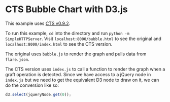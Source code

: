 CTS Bubble Chart with D3.js
========================

This example uses [CTS v0.9.2](http://treesheets.org/release/cts-0.9.2.js).

To run this example, `cd` into the directory and run `python -m SimpleHTTPServer`. Visit `localhost:8000/bubble.html` to see the original and `localhost:8000/index.html` to see the CTS version.

The original uses `bubble.js` to render the graph and pulls data from `flare.json`.

The CTS version uses `index.js` to call a function to render the graph when a graft operation is detected. Since we have access to a jQuery node in `index.js` but we need to get the equivalent D3 node to draw on it, we can do the conversion like so:

```js
d3.select(jqueryNode.get(0));
```
